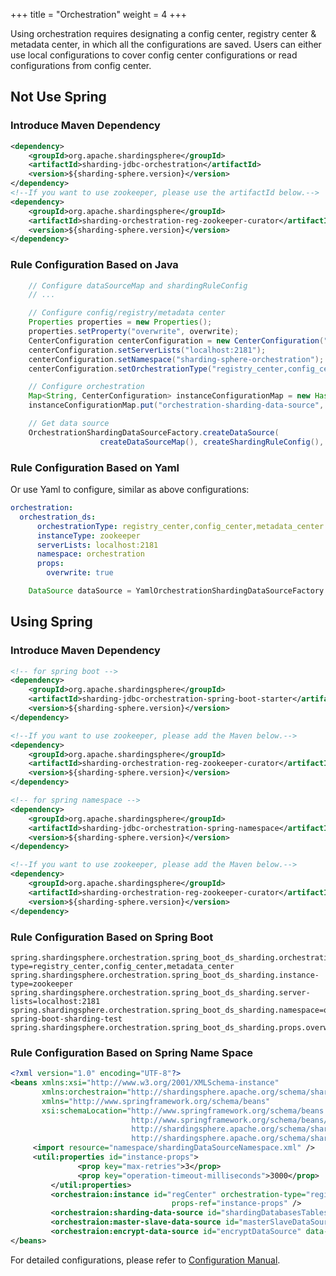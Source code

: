 +++
title = "Orchestration"
weight = 4
+++

Using orchestration requires designating a config center, registry center & metadata center, in which all the configurations are saved. Users can either use local configurations to cover config center configurations or read configurations from config center.

## Not Use Spring

### Introduce Maven Dependency

```xml
<dependency>
    <groupId>org.apache.shardingsphere</groupId>
    <artifactId>sharding-jdbc-orchestration</artifactId>
    <version>${sharding-sphere.version}</version>
</dependency>
<!--If you want to use zookeeper, please use the artifactId below.-->
<dependency>
    <groupId>org.apache.shardingsphere</groupId>
    <artifactId>sharding-orchestration-reg-zookeeper-curator</artifactId>
    <version>${sharding-sphere.version}</version>
</dependency>
```

### Rule Configuration Based on Java

```java
    // Configure dataSourceMap and shardingRuleConfig
    // ...

    // Configure config/registry/metadata center
    Properties properties = new Properties();
    properties.setProperty("overwrite", overwrite);
    CenterConfiguration centerConfiguration = new CenterConfiguration("zookeeper", properties);
    centerConfiguration.setServerLists("localhost:2181");
    centerConfiguration.setNamespace("sharding-sphere-orchestration");
    centerConfiguration.setOrchestrationType("registry_center,config_center,metadata_center");

    // Configure orchestration
    Map<String, CenterConfiguration> instanceConfigurationMap = new HashMap<String, CenterConfiguration>();
    instanceConfigurationMap.put("orchestration-sharding-data-source", centerConfiguration);

    // Get data source
    OrchestrationShardingDataSourceFactory.createDataSource(
                    createDataSourceMap(), createShardingRuleConfig(), new HashMap<String, Object>(), new Properties(), new OrchestrationConfiguration(instanceConfigurationMap));
```

### Rule Configuration Based on Yaml

Or use Yaml to configure, similar as above configurations:

```yaml
orchestration:
  orchestration_ds:
      orchestrationType: registry_center,config_center,metadata_center
      instanceType: zookeeper
      serverLists: localhost:2181
      namespace: orchestration
      props:
        overwrite: true
```

```java
    DataSource dataSource = YamlOrchestrationShardingDataSourceFactory.createDataSource(yamlFile);
```

## Using Spring

### Introduce Maven Dependency

```xml
<!-- for spring boot -->
<dependency>
    <groupId>org.apache.shardingsphere</groupId>
    <artifactId>sharding-jdbc-orchestration-spring-boot-starter</artifactId>
    <version>${sharding-sphere.version}</version>
</dependency>

<!--If you want to use zookeeper, please add the Maven below.-->
<dependency>
    <groupId>org.apache.shardingsphere</groupId>
    <artifactId>sharding-orchestration-reg-zookeeper-curator</artifactId>
    <version>${sharding-sphere.version}</version>
</dependency>
```

```xml
<!-- for spring namespace -->
<dependency>
    <groupId>org.apache.shardingsphere</groupId>
    <artifactId>sharding-jdbc-orchestration-spring-namespace</artifactId>
    <version>${sharding-sphere.version}</version>
</dependency>

<!--If you want to use zookeeper, please add the Maven below.-->
<dependency>
    <groupId>org.apache.shardingsphere</groupId>
    <artifactId>sharding-orchestration-reg-zookeeper-curator</artifactId>
    <version>${sharding-sphere.version}</version>
</dependency>
```

### Rule Configuration Based on Spring Boot

```properties
spring.shardingsphere.orchestration.spring_boot_ds_sharding.orchestration-type=registry_center,config_center,metadata_center
spring.shardingsphere.orchestration.spring_boot_ds_sharding.instance-type=zookeeper
spring.shardingsphere.orchestration.spring_boot_ds_sharding.server-lists=localhost:2181
spring.shardingsphere.orchestration.spring_boot_ds_sharding.namespace=orchestration-spring-boot-sharding-test
spring.shardingsphere.orchestration.spring_boot_ds_sharding.props.overwrite=true
```

### Rule Configuration Based on Spring Name Space

```xml
<?xml version="1.0" encoding="UTF-8"?>
<beans xmlns:xsi="http://www.w3.org/2001/XMLSchema-instance"
       xmlns:orchestraion="http://shardingsphere.apache.org/schema/shardingsphere/orchestration"
       xmlns="http://www.springframework.org/schema/beans"
       xsi:schemaLocation="http://www.springframework.org/schema/beans
                           http://www.springframework.org/schema/beans/spring-beans.xsd
                           http://shardingsphere.apache.org/schema/shardingsphere/orchestration
                           http://shardingsphere.apache.org/schema/shardingsphere/orchestration/orchestration.xsd">
     <import resource="namespace/shardingDataSourceNamespace.xml" />
     <util:properties id="instance-props">
               <prop key="max-retries">3</prop>
               <prop key="operation-timeout-milliseconds">3000</prop>
         </util:properties>
         <orchestraion:instance id="regCenter" orchestration-type="registry_center,config_center,metadata_center" instance-type="zookeeper" server-lists="localhost:2181" namespace="orchestration-spring-namespace-demo"
                                    props-ref="instance-props" />
         <orchestraion:sharding-data-source id="shardingDatabasesTablesDataSource" data-source-ref="realShardingDatabasesTablesDataSource" instance-ref="regCenter" overwrite="true" />
         <orchestraion:master-slave-data-source id="masterSlaveDataSource" data-source-ref="realMasterSlaveDataSource" instance-ref="regCenter" overwrite="true" />
         <orchestraion:encrypt-data-source id="encryptDataSource" data-source-ref="realEncryptDataSource" instance-ref="regCenter" overwrite="true" />
</beans>
```

For detailed configurations, please refer to [Configuration Manual](http://shardingsphere.apache.org/document/current/cn/manual/sharding-jdbc/configuration/).
